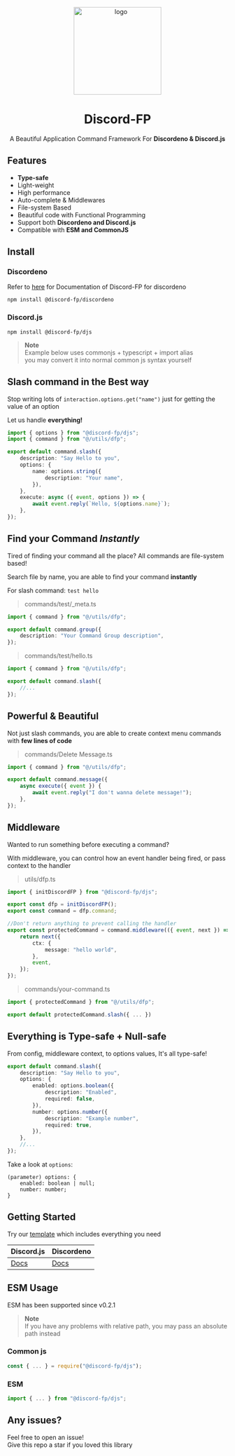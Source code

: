 <p align="center">
    <img alt="logo" src="./document/logo.png" width="200" />
    <h1 align="center">Discord-FP</h1>
    <p align="center">A Beautiful Application Command Framework For <b>Discordeno & Discord.js</b></p>
</p>

## Features

-   **Type-safe**
-   Light-weight
-   High performance
-   Auto-complete & Middlewares
-   File-system Based
-   Beautiful code with Functional Programming
-   Support both **Discordeno and Discord.js**
-   Compatible with **ESM and CommonJS**

## Install

### Discordeno

Refer to [here](./packages/discordeno/README.md) for Documentation of Discord-FP for discordeno

```
npm install @discord-fp/discordeno
```

### Discord.js

```
npm install @discord-fp/djs
```

> **Note** <br />
> Example below uses commonjs + typescript + import alias <br />
> you may convert it into normal common js syntax yourself

## Slash command in the Best way

Stop writing lots of `interaction.options.get("name")` just for getting the value of an option

Let us handle **everything!**

```typescript
import { options } from "@discord-fp/djs";
import { command } from "@/utils/dfp";

export default command.slash({
    description: "Say Hello to you",
    options: {
        name: options.string({
            description: "Your name",
        }),
    },
    execute: async ({ event, options }) => {
        await event.reply(`Hello, ${options.name}`);
    },
});
```

## Find your Command _Instantly_

Tired of finding your command all the place? All commands are file-system based!

Search file by name, you are able to find your command **instantly**

For slash command: `test hello`

> commands/test/\_meta.ts

```ts
import { command } from "@/utils/dfp";

export default command.group({
    description: "Your Command Group description",
});
```

> commands/test/hello.ts

```ts
import { command } from "@/utils/dfp";

export default command.slash({
    //...
});
```

## Powerful & Beautiful

Not just slash commands, you are able to create context menu commands with **few lines of code**

> commands/Delete Message.ts

```ts
import { command } from "@/utils/dfp";

export default command.message({
    async execute({ event }) {
        await event.reply("I don't wanna delete message!");
    },
});
```

## Middleware

Wanted to run something before executing a command?

With middleware, you can control how an event handler being fired, or pass context to the handler

> utils/dfp.ts

```ts
import { initDiscordFP } from "@discord-fp/djs";

export const dfp = initDiscordFP();
export const command = dfp.command;

//Don't return anything to prevent calling the handler
export const protectedCommand = command.middleware(({ event, next }) => {
    return next({
        ctx: {
            message: "hello world",
        },
        event,
    });
});
```

> commands/your-command.ts

```ts
import { protectedCommand } from "@/utils/dfp";

export default protectedCommand.slash({ ... })
```

## Everything is Type-safe + Null-safe

From config, middleware context, to options values, It's all type-safe!

```ts
export default command.slash({
    description: "Say Hello to you",
    options: {
        enabled: options.boolean({
            description: "Enabled",
            required: false,
        }),
        number: options.number({
            description: "Example number",
            required: true,
        }),
    },
    //...
});
```

Take a look at `options`:

```
(parameter) options: {
    enabled: boolean | null;
    number: number;
}
```

## Getting Started

Try our [template](https://github.com/SonMooSans/discord-bot-starter) which includes everything you need

| Discord.js                       | Discordeno                              |
| -------------------------------- | --------------------------------------- |
| [Docs](./packages/djs/README.md) | [Docs](./packages/discordeno/README.md) |

## ESM Usage

ESM has been supported since v0.2.1

> **Note** <br />
> If you have any problems with relative path, you may pass an absolute path instead

### Common js

```ts
const { ... } = require("@discord-fp/djs");
```

### ESM

```ts
import { ... } from "@discord-fp/djs";
```

## Any issues?

Feel free to open an issue! <br />
Give this repo a star if you loved this library
